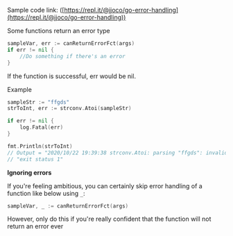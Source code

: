 Sample code link: ([https://repl.it/@jjoco/go-error-handling](https://repl.it/@jjoco/go-error-handling))

Some functions return an error type
```go
sampleVar, err := canReturnErrorFct(args)
if err != nil {
    //Do something if there's an error
}
```
If the function is successful, err would be nil.

Example
```go
sampleStr := "ffgds"
strToInt, err := strconv.Atoi(sampleStr)

if err != nil {
    log.Fatal(err)
}

fmt.Println(strToInt)
// Output = "2020/10/22 19:39:38 strconv.Atoi: parsing "ffgds": invalid syntax"
// "exit status 1"
```
**Ignoring errors**

If you're feeling ambitious, you can certainly skip error handling of a function like below using `_`:
```go
sampleVar, _ := canReturnErrorFct(args)
```
However, only do this if you're really confident that the function will not return an error ever